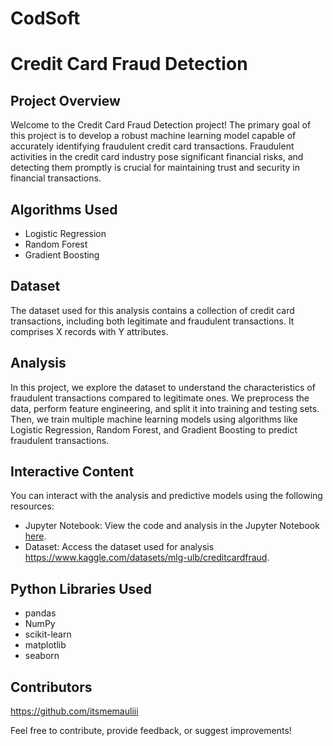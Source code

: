 # CodSoft
# Credit Card Fraud Detection
## Project Overview

Welcome to the Credit Card Fraud Detection project! The primary goal of this project is to develop a robust machine learning model capable of accurately identifying fraudulent credit card transactions. Fraudulent activities in the credit card industry pose significant financial risks, and detecting them promptly is crucial for maintaining trust and security in financial transactions.

## Algorithms Used

- Logistic Regression
- Random Forest
- Gradient Boosting

## Dataset

The dataset used for this analysis contains a collection of credit card transactions, including both legitimate and fraudulent transactions. It comprises X records with Y attributes.

## Analysis

In this project, we explore the dataset to understand the characteristics of fraudulent transactions compared to legitimate ones. We preprocess the data, perform feature engineering, and split it into training and testing sets. Then, we train multiple machine learning models using algorithms like Logistic Regression, Random Forest, and Gradient Boosting to predict fraudulent transactions.

## Interactive Content

You can interact with the analysis and predictive models using the following resources:

- Jupyter Notebook: View the code and analysis in the Jupyter Notebook [here](link-to-notebook).
- Dataset: Access the dataset used for analysis https://www.kaggle.com/datasets/mlg-ulb/creditcardfraud.

## Python Libraries Used

- pandas
- NumPy
- scikit-learn
- matplotlib
- seaborn

## Contributors

https://github.com/itsmemauliii

Feel free to contribute, provide feedback, or suggest improvements!
